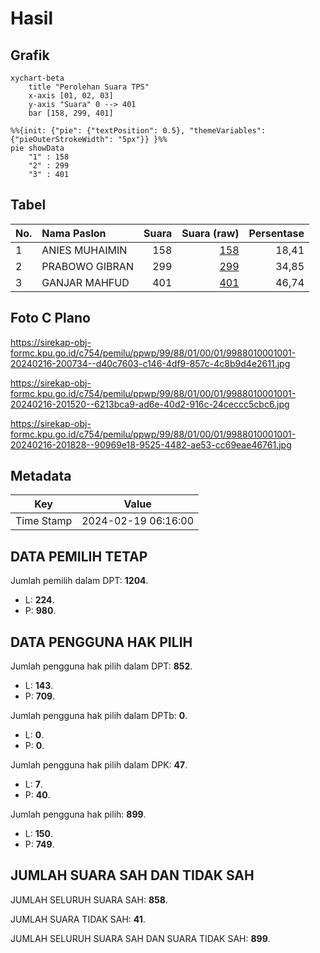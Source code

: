 # Hasil

## Grafik

```mermaid
xychart-beta
    title "Perolehan Suara TPS"
    x-axis [01, 02, 03]
    y-axis "Suara" 0 --> 401
    bar [158, 299, 401]
```

```mermaid
%%{init: {"pie": {"textPosition": 0.5}, "themeVariables": {"pieOuterStrokeWidth": "5px"}} }%%
pie showData
    "1" : 158
    "2" : 299
    "3" : 401
```

## Tabel

| No. | Nama Paslon    | Suara | Suara (raw) | Persentase |
|:--- |:-------------- | -----:| -----------:| ----------:|
| 1   | ANIES MUHAIMIN | 158   | [158][p-1]  | 18,41      |
| 2   | PRABOWO GIBRAN | 299   | [299][p-2]  | 34,85      |
| 3   | GANJAR MAHFUD  | 401   | [401][p-3]  | 46,74      |


[p-1]: https://github.com/gigit-pemilu/pemilu-2024-99-luar-negeri/blob/main/pilpres/hitung-suara/sub/99-luar-negeri/sub/88-paris-perancis/sub/01-paris-perancis/sub/0001-paris-perancis/sub/001-pos-001/sub/paslon-1.txt
[p-2]: https://github.com/gigit-pemilu/pemilu-2024-99-luar-negeri/blob/main/pilpres/hitung-suara/sub/99-luar-negeri/sub/88-paris-perancis/sub/01-paris-perancis/sub/0001-paris-perancis/sub/001-pos-001/sub/paslon-2.txt
[p-3]: https://github.com/gigit-pemilu/pemilu-2024-99-luar-negeri/blob/main/pilpres/hitung-suara/sub/99-luar-negeri/sub/88-paris-perancis/sub/01-paris-perancis/sub/0001-paris-perancis/sub/001-pos-001/sub/paslon-3.txt

## Foto C Plano

https://sirekap-obj-formc.kpu.go.id/c754/pemilu/ppwp/99/88/01/00/01/9988010001001-20240216-200734--d40c7603-c146-4df9-857c-4c8b9d4e2611.jpg

https://sirekap-obj-formc.kpu.go.id/c754/pemilu/ppwp/99/88/01/00/01/9988010001001-20240216-201520--6213bca9-ad6e-40d2-916c-24ceccc5cbc6.jpg

https://sirekap-obj-formc.kpu.go.id/c754/pemilu/ppwp/99/88/01/00/01/9988010001001-20240216-201828--90969e18-9525-4482-ae53-cc69eae46761.jpg


## Metadata

| Key        | Value               |
| ---------- | ------------------- |
| Time Stamp | 2024-02-19 06:16:00 |


## DATA PEMILIH TETAP

Jumlah pemilih dalam DPT: **1204**.
 * L: **224**.
 * P: **980**.

## DATA PENGGUNA HAK PILIH

Jumlah pengguna hak pilih dalam DPT: **852**.
 * L: **143**.
 * P: **709**.

Jumlah pengguna hak pilih dalam DPTb: **0**.
 * L: **0**.
 * P: **0**.

Jumlah pengguna hak pilih dalam DPK: **47**.
 * L: **7**.
 * P: **40**.

Jumlah pengguna hak pilih: **899**.
 * L: **150**.
 * P: **749**.

## JUMLAH SUARA SAH DAN TIDAK SAH

JUMLAH SELURUH SUARA SAH: **858**.

JUMLAH SUARA TIDAK SAH: **41**.

JUMLAH SELURUH SUARA SAH DAN SUARA TIDAK SAH: **899**.


